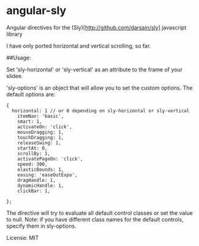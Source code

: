angular-sly
===========

Angular directives for the (Sly)[http://github.com/darsain/sly] javascript library

I have only ported horizontal and vertical scrolling, so far.

##Usage:

Set 'sly-horizontal' or 'sly-vertical' as an attribute to the frame of your slidee.

'sly-options' is an object that will allow you to set the custom options. The default options are:

```
{
  horizontal: 1 // or 0 depending on sly-horizontal or sly-vertical
	itemNav: 'basic',
	smart: 1,
	activateOn: 'click',
	mouseDragging: 1,
	touchDragging: 1,
	releaseSwing: 1,
	startAt: 0,
	scrollBy: 1,
	activatePageOn: 'click',
	speed: 300,
	elasticBounds: 1,
	easing: 'easeOutExpo',
	dragHandle: 1,
	dynamicHandle: 1,
	clickBar: 1,

};
```
The directive will try to evaluate all default control classes or set the value to null. 
Note: if you have different class names for the default controls, specify them in sly-options. 

License: MIT

